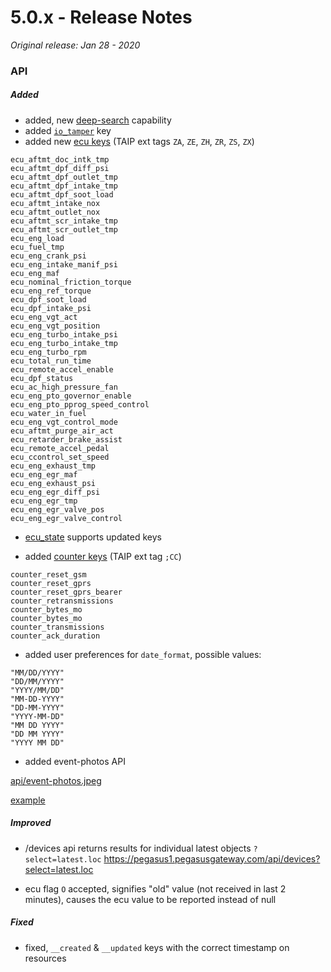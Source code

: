 # 5.0.x - Release Notes
*Original release: Jan 28 - 2020*

### API

##### Added

* added, new [deep-search](https://docs.pegasusgateway.com/#entities) capability
* added [`io_tamper`](https://docs.pegasusgateway.com/#master-fields-list) key
* added new [ecu keys](https://docs.pegasusgateway.com/#master-fields-list) (TAIP ext tags `ZA`, `ZE`, `ZH`, `ZR`, `ZS`, `ZX`)

```
ecu_aftmt_doc_intk_tmp
ecu_aftmt_dpf_diff_psi
ecu_aftmt_dpf_outlet_tmp
ecu_aftmt_dpf_intake_tmp
ecu_aftmt_dpf_soot_load
ecu_aftmt_intake_nox
ecu_aftmt_outlet_nox
ecu_aftmt_scr_intake_tmp
ecu_aftmt_scr_outlet_tmp
ecu_eng_load
ecu_fuel_tmp
ecu_eng_crank_psi
ecu_eng_intake_manif_psi
ecu_eng_maf
ecu_nominal_friction_torque
ecu_eng_ref_torque
ecu_dpf_soot_load
ecu_dpf_intake_psi
ecu_eng_vgt_act
ecu_eng_vgt_position
ecu_eng_turbo_intake_psi
ecu_eng_turbo_intake_tmp
ecu_eng_turbo_rpm
ecu_total_run_time
ecu_remote_accel_enable
ecu_dpf_status
ecu_ac_high_pressure_fan
ecu_eng_pto_governor_enable
ecu_eng_pto_pprog_speed_control
ecu_water_in_fuel
ecu_eng_vgt_control_mode
ecu_aftmt_purge_air_act
ecu_retarder_brake_assist
ecu_remote_accel_pedal
ecu_ccontrol_set_speed
ecu_eng_exhaust_tmp
ecu_eng_egr_maf
ecu_eng_exhaust_psi
ecu_eng_egr_diff_psi
ecu_eng_egr_tmp
ecu_eng_egr_valve_pos
ecu_eng_egr_valve_control
```

* [ecu_state](https://pegasus1.pegasusgateway.com/api-static/docs/#api-remote-RemoteEcuState) supports updated keys

* added [counter keys](https://docs.pegasusgateway.com/#master-fields-list) (TAIP ext tag `;CC`)

```
counter_reset_gsm
counter_reset_gprs
counter_reset_gprs_bearer
counter_retransmissions
counter_bytes_mo
counter_bytes_mo
counter_transmissions
counter_ack_duration
```

* added user preferences for `date_format`, possible values:

```
"MM/DD/YYYY"
"DD/MM/YYYY"
"YYYY/MM/DD"
"MM-DD-YYYY"
"DD-MM-YYYY"
"YYYY-MM-DD"
"MM DD YYYY"
"DD MM YYYY"
"YYYY MM DD"
```

* added event-photos API

[api/event-photos.jpeg](https://pegasus1.pegasusgateway.com/api-static/docs/#api-Plugins-PhotocamGetJpeg)

[example](https://pegasus1.pegasusgateway.com/api/event-photos.jpeg?entity_id=1709&event_id=170914620219460&event_time=2019-10-28T14:39:12&session=slackphoto&photo=0)


##### Improved

* /devices api returns results for individual latest objects `?select=latest.loc`
https://pegasus1.pegasusgateway.com/api/devices?select=latest.loc

* ecu flag `O` accepted, signifies "old" value (not received in last 2 minutes), causes the ecu value to be reported instead of null


##### Fixed

* fixed, `__created` & `__updated` keys with the correct timestamp on resources

